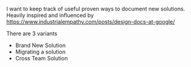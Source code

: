 I want to keep track of useful proven ways to document new solutions. Heavily inspired and influenced by 
https://www.industrialempathy.com/posts/design-docs-at-google/


There are 3 variants

- Brand New Solution
- Migrating a solution
- Cross Team Solution

